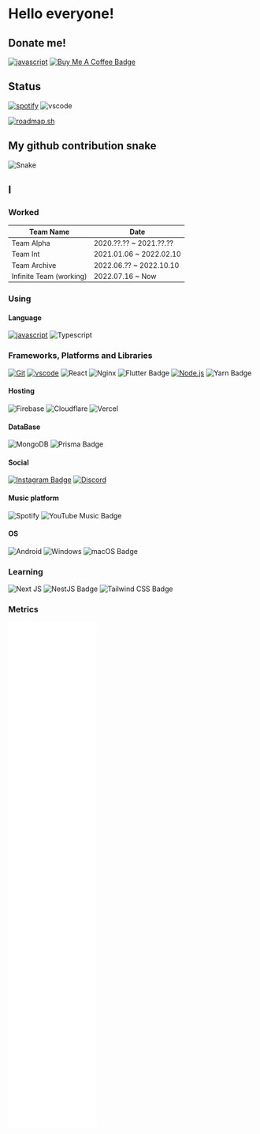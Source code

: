 # Hello everyone!


## Donate me!
[![javascript](https://img.shields.io/badge/Paypal-1937b4?style=for-the-badge&logo=Paypal&logoColor=white)](https://www.paypal.com/donate/?hosted_button_id=NXJ42HBRRAL6N)
[![Buy Me A Coffee Badge](https://img.shields.io/badge/Buy%20Me%20A%20Coffee-FD0?logo=buymeacoffee&logoColor=000&style=for-the-badge)](https://www.buymeacoffee.com/filename24)

## Status
[![spotify](https://api.statusbadges.me/badge/spotify/949131762666205235?style=for-the-badge)](https://api.statusbadges.me/openspotify/949131762666205235)
![vscode](https://api.statusbadges.me/badge/vscode/949131762666205235?style=for-the-badge)

[![roadmap.sh](https://api.roadmap.sh/v1-badge/tall/659aadefae22c12523390698?variant=dark)](https://roadmap.sh)
## My github contribution snake

![Snake](https://github.com/filename24/filename24/raw/output/github-contribution-grid-snake-dark.svg)

## I

### Worked
| Team Name | Date | 
| ----- | ----- |
| Team Alpha | 2020.??.?? ~ 2021.??.?? |
| Team Int | 2021.01.06 ~ 2022.02.10 |
| Team Archive | 2022.06.?? ~  2022.10.10 |
| Infinite Team (working) | 2022.07.16 ~ Now |

### Using

#### Language
[![javascript](https://img.shields.io/badge/Javascript-F7DF1E?style=for-the-badge&logo=Javascript&logoColor=black)](https://www.javascript.com)
![Typescript](https://img.shields.io/badge/TypeScript-007ACC?style=for-the-badge&logo=typescript&logoColor=white)

### Frameworks, Platforms and Libraries
[![Git](https://img.shields.io/badge/-Git-F05032?style=for-the-badge&logo=Git&logoColor=fff)](https://git-scm.com)
[![vscode](https://img.shields.io/badge/Visual%20Studio%20Code-007ACC?style=for-the-badge&logo=Visual-Studio-Code&logoColor=white)](https://code.visualstudio.com)
![React](https://img.shields.io/badge/react-%2320232a.svg?style=for-the-badge&logo=react&logoColor=%2361DAFB)
![Nginx](https://img.shields.io/badge/nginx-%23009639.svg?style=for-the-badge&logo=nginx&logoColor=white)
![Flutter Badge](https://img.shields.io/badge/Flutter-02569B?logo=flutter&logoColor=fff&style=for-the-badge)
[![Node.js](https://img.shields.io/badge/Node.js-339933?style=for-the-badge&logo=node.js&logoColor=white)](https://nodejs.org)
![Yarn Badge](https://img.shields.io/badge/Yarn-2C8EBB?logo=yarn&logoColor=fff&style=for-the-badge)

#### Hosting
![Firebase](https://img.shields.io/badge/firebase-%23039BE5.svg?style=for-the-badge&logo=firebase)
![Cloudflare](https://img.shields.io/badge/Cloudflare-F38020?style=for-the-badge&logo=Cloudflare&logoColor=white)
![Vercel](https://img.shields.io/badge/vercel-%23000000.svg?style=for-the-badge&logo=vercel&logoColor=white)

#### DataBase
![MongoDB](https://img.shields.io/badge/MongoDB-%234ea94b.svg?style=for-the-badge&logo=mongodb&logoColor=white)
![Prisma Badge](https://img.shields.io/badge/Prisma-2D3748?logo=prisma&logoColor=fff&style=for-the-badge)

#### Social
[![Instagram Badge](https://img.shields.io/badge/Instagram-E4405F?logo=instagram&logoColor=fff&style=for-the-badge)](https://www.instagram.com/dev.filename/)
[![Discord](https://dcbadge.limes.pink/api/shield/949131762666205235)](https://discord.com/users/949131762666205235)

#### Music platform
![Spotify](https://img.shields.io/badge/Spotify-1ED760?style=for-the-badge&logo=spotify&logoColor=white)
![YouTube Music Badge](https://img.shields.io/badge/YouTube%20Music-F00?logo=youtubemusic&logoColor=fff&style=for-the-badge)

#### OS
![Android](https://img.shields.io/badge/Android-3DDC84?style=for-the-badge&logo=android&logoColor=white)
![Windows](https://img.shields.io/badge/Windows-0078D6?style=for-the-badge&logo=windows&logoColor=white)
![macOS Badge](https://img.shields.io/badge/macOS-000?logo=macos&logoColor=fff&style=for-the-badge)

### Learning
![Next JS](https://img.shields.io/badge/Next-black?style=for-the-badge&logo=next.js&logoColor=white)
![NestJS Badge](https://img.shields.io/badge/NestJS-E0234E?logo=nestjs&logoColor=fff&style=for-the-badge)
![Tailwind CSS Badge](https://img.shields.io/badge/Tailwind%20CSS-06B6D4?logo=tailwindcss&logoColor=fff&style=for-the-badge)

### Metrics
![Metrics](./github-metrics.svg)

